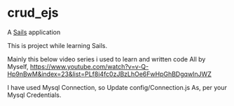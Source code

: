 # crud_ejs

A [Sails](http://sailsjs.org) application

This is project while learning Sails.

Mainly this below video series i used to learn and written code All by Myself,
https://www.youtube.com/watch?v=v-Q-Hp9nBwM&index=23&list=PLf8i4fc0zJBzLhOe6FwHpGhBDgqwInJWZ

I have used Mysql Connection, so Update config/Connection.js As, per your Mysql Credentials.
